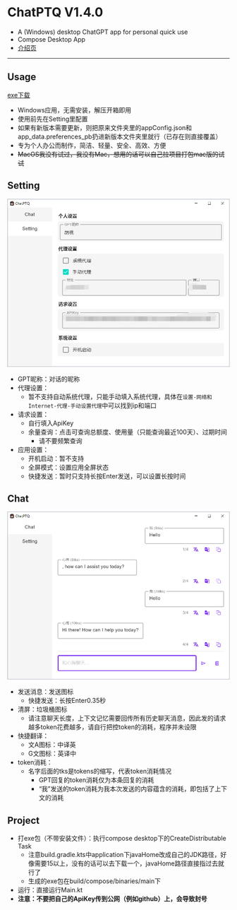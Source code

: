 # ChatPTQ V1.4.0
 - A (Windows) desktop ChatGPT app for personal quick use
 - Compose Desktop App
 - [介绍页](https://juejin.cn/post/7244077531607433275)

---

## Usage

[exe下载](launcher/ChatPTQ.rar)

* Windows应用，无需安装，解压开箱即用
* 使用前先在Setting里配置
* 如果有新版本需要更新，则把原来文件夹里的appConfig.json和app_data.preferences_pb扔进新版本文件夹里就行（已存在则直接覆盖）
* 专为个人办公而制作，简洁、轻量、安全、高效、方便
* ~~MacOS我没有试过，我没有Mac，想用的话可以自己拉项目打包mac版的试试~~

## Setting

<img src="launcher/setting.png"  alt=""/>

* GPT昵称：对话的昵称
* 代理设置：
  * 暂不支持自动系统代理，只能手动填入系统代理，具体在`设置-网络和Internet-代理-手动设置代理`中可以找到ip和端口
* 请求设置：
  * 自行填入ApiKey
  * 余量查询：点击可查询总额度、使用量（只能查询最近100天）、过期时间
    * 请不要频繁查询
* 应用设置：
  * 开机启动：暂不支持
  * 全屏模式：设置应用全屏状态
  * 快捷发送：暂时只支持长按Enter发送，可以设置长按时间

## Chat

<img src="launcher/chat.png"  alt=""/>

* 发送消息：发送图标
  * 快捷发送：长按Enter0.35秒
* 清屏：垃圾桶图标
  * 请注意聊天长度，上下文记忆需要回传所有历史聊天消息，因此发的请求越多token花费越多，请自行把控token的消耗，程序并未设限
* 快捷翻译：
  * 文A图标：中译英
  * G文图标：英译中
* token消耗：
  * 名字后面的tks是tokens的缩写，代表token消耗情况
    * GPT回复的token消耗仅为本条回复的消耗
    * “我”发送的token消耗为我本次发送的内容蕴含的消耗，即包括了上下文的消耗

## Project

* 打exe包（不带安装文件）：执行compose desktop下的CreateDistributable Task
  * 注意build.gradle.kts中application下javaHome改成自己的JDK路径，好像需要15以上，没有的话可以去下载一个，javaHome路径直接指过去就行了
  * 生成的exe包在build/compose/binaries/main下
* 运行：直接运行Main.kt
* **注意：不要把自己的ApiKey传到公网（例如github）上，会导致封号**

